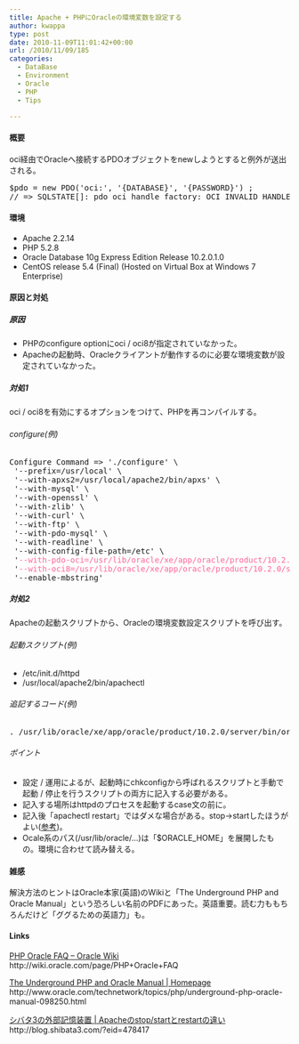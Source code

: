```yaml
---
title: Apache + PHPにOracleの環境変数を設定する
author: kwappa
type: post
date: 2010-11-09T11:01:42+00:00
url: /2010/11/09/185
categories:
  - DataBase
  - Environment
  - Oracle
  - PHP
  - Tips

---
```

<h4>概要</h4>
<p>oci経由でOracleへ接続するPDOオブジェクトをnewしようとすると例外が送出される。</p>
<pre class="code">$pdo = new PDO('oci:', '{DATABASE}', '{PASSWORD}') ;<br /><span class="rem">// =&gt; SQLSTATE[]: pdo_oci_handle_factory: OCI_INVALID_HANDLE (/usr/local/build/php-5.2.8/ext/pdo_oci/oci_driver.c:578)</span></pre>
<p><!--more--></p>
<h4>環境</h4>
<ul>
<li>Apache 2.2.14</li>
<li>PHP 5.2.8</li>
<li>Oracle Database 10g Express Edition Release 10.2.0.1.0</li>
<li>CentOS release 5.4 (Final) (Hosted on Virtual Box at Windows 7 Enterprise)</li>
</ul>
<h4>原因と対処</h4>
<h5>原因</h5>
<ul>
<li>PHPのconfigure optionにoci / oci8が指定されていなかった。</li>
<li>Apacheの起動時、Oracleクライアントが動作するのに必要な環境変数が設定されていなかった。</li>
</ul>
<h5>対処1</h5>
<p>oci / oci8を有効にするオプションをつけて、PHPを再コンパイルする。</p>
<h6>configure(例)</h6>
<pre class="code">Configure Command =&gt; './configure' \<br /> '--prefix=/usr/local' \<br /> '--with-apxs2=/usr/local/apache2/bin/apxs' \<br /> '--with-mysql' \<br /> '--with-openssl' \<br /> '--with-zlib' \<br /> '--with-curl' \<br /> '--with-ftp' \<br /> '--with-pdo-mysql' \<br /> '--with-readline' \<br /> '--with-config-file-path=/etc' \<br /> '<span style="color: #ff6699;">--with-pdo-oci=/usr/lib/oracle/xe/app/oracle/product/10.2.0/server</span>' \<br /> '<span style="color: #ff6699;">--with-oci8=/usr/lib/oracle/xe/app/oracle/product/10.2.0/server</span>' \<br /> '--enable-mbstring'</pre>
<h5>対処2</h5>
<p>Apacheの起動スクリプトから、Oracleの環境変数設定スクリプトを呼び出す。</p>
<h6>起動スクリプト(例)</h6>
<ul>
<li>/etc/init.d/httpd</li>
<li>/usr/local/apache2/bin/apachectl</li>
</ul>
<h6>追記するコード(例)</h6>
<pre class="code">. /usr/lib/oracle/xe/app/oracle/product/10.2.0/server/bin/oracle_env.sh</pre>
<h6>ポイント</h6>
<ul>
<li>設定 / 運用によるが、起動時にchkconfigから呼ばれるスクリプトと手動で起動 / 停止を行うスクリプトの両方に記入する必要がある。</li>
<li>記入する場所はhttpdのプロセスを起動するcase文の前に。</li>
<li>記入後「apachectl restart」ではダメな場合がある。stop→startしたほうがよい(<a target="_blank" href="http://blog.shibata3.com/?eid=478417">参考</a>)。</li>
<li>Ocale系のパス(/usr/lib/oracle/&#8230;)は「$ORACLE_HOME」を展開したもの。環境に合わせて読み替える。</li>
</ul>
<h4>雑感</h4>
<p>解決方法のヒントはOracle本家(英語)のWikiと「The Underground PHP and Oracle Manual」という恐ろしい名前のPDFにあった。英語重要。読む力ももちろんだけど「ググるための英語力」も。</p>
<h4>Links</h4>
<p><a href="http://wiki.oracle.com/page/PHP+Oracle+FAQ" target="_blank">PHP Oracle FAQ &#8211; Oracle Wiki</a><br />
http://wiki.oracle.com/page/PHP+Oracle+FAQ</p>
<p><a href="http://www.oracle.com/technetwork/topics/php/underground-php-oracle-manual-098250.html" target="_blank">The Underground PHP and Oracle Manual | Homepage</a><br />
http://www.oracle.com/technetwork/topics/php/underground-php-oracle-manual-098250.html</p>
<p><a href="http://blog.shibata3.com/?eid=478417" target="_blank">シバタ3の外部記憶装置 | Apacheのstop/startとrestartの違い</a><br />
http://blog.shibata3.com/?eid=478417</p>
